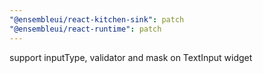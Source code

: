 ```yaml
---
"@ensembleui/react-kitchen-sink": patch
"@ensembleui/react-runtime": patch
---
```


support inputType, validator and mask on TextInput widget
